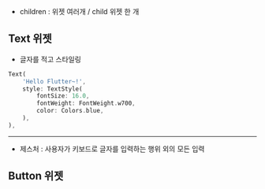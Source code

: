 
- children : 위젯 여러개 / child 위젯 한 개

## Text 위젯
- 글자를 적고 스타일링
```Dart
Text(
	'Hello Flutter~!',
	style: TextStyle(
		fontSize: 16.0,
		fontWeight: FontWeight.w700,
		color: Colors.blue,
	),
),
```

---
- 제스처 : 사용자가 키보드로 글자를 입력하는 행위 외의 모든 입력

## Button 위젯
